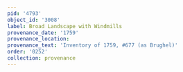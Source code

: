 ```yaml
---
pid: '4793'
object_id: '3008'
label: Broad Landscape with Windmills
provenance_date: '1759'
provenance_location:
provenance_text: 'Inventory of 1759, #677 (as Brughel)'
order: '0252'
collection: provenance
---
```

